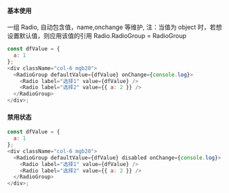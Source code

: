 #### 基本使用

一组 Radio, 自动包含值，name,onchange 等维护,
注：当值为 object 时，若想设置默认值，则应用该值的引用
Radio.RadioGroup = RadioGroup

```js
const dfValue = {
  a: 1
};
<div className="col-6 mgb20">
  <RadioGroup defaultValue={dfValue} onChange={console.log}>
    <Radio label="选择1" value={dfValue} />
    <Radio label="选择2" value={{ a: 2 }} />
  </RadioGroup>
</div>;
```

#### 禁用状态

```js
const dfValue = {
  a: 1
};
<div className="col-6 mgb20">
  <RadioGroup defaultValue={dfValue} disabled onChange={console.log}>
    <Radio label="选择1" value={dfValue} />
    <Radio label="选择2" value={{ a: 2 }} />
  </RadioGroup>
</div>;
```
